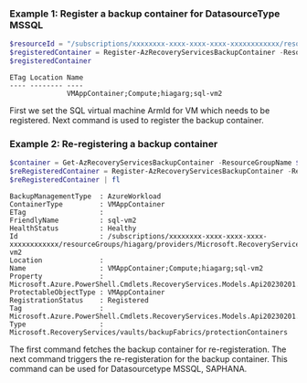 ### Example 1: Register a backup container for DatasourceType MSSQL
```powershell
$resourceId = "/subscriptions/xxxxxxxx-xxxx-xxxx-xxxx-xxxxxxxxxxxx/resourceGroups/hiagarg/providers/Microsoft.Compute/virtualMachines/sql-vm2"
$registeredContainer = Register-AzRecoveryServicesBackupContainer -ResourceGroupName $resourceGroupName -VaultName $vaultName -DatasourceType MSSQL -ResourceId $resourceId
$registeredContainer
```

```output
ETag Location Name
---- -------- ----
              VMAppContainer;Compute;hiagarg;sql-vm2
```

First we set the SQL virtual machine ArmId for VM which needs to be registered. Next command is used to register the backup container.

### Example 2: Re-registering a backup container
```powershell
$container = Get-AzRecoveryServicesBackupContainer -ResourceGroupName $resourceGroupName -VaultName $vaultName -SubscriptionId $subscriptionId -ContainerType AzureVMAppContainer -DatasourceType MSSQL | Where-Object { $_.Name -match $containerFriendlyName }
$reRegisteredContainer = Register-AzRecoveryServicesBackupContainer -ResourceGroupName $resourceGroupName -VaultName $vaultName -DatasourceType MSSQL -Container $container
$reRegisteredContainer | fl
```

```output
BackupManagementType  : AzureWorkload
ContainerType         : VMAppContainer
ETag                  :
FriendlyName          : sql-vm2
HealthStatus          : Healthy
Id                    : /subscriptions/xxxxxxxx-xxxx-xxxx-xxxx-xxxxxxxxxxxx/resourceGroups/hiagarg/providers/Microsoft.RecoveryServices/vaults/hiagaVault/backupFabrics/Azure/protectionContainers/VMAppContainer;Compute;hiagarg;sql-vm2
Location              :
Name                  : VMAppContainer;Compute;hiagarg;sql-vm2
Property              : Microsoft.Azure.PowerShell.Cmdlets.RecoveryServices.Models.Api20230201.AzureVMAppContainerProtectionContainer
ProtectableObjectType : VMAppContainer
RegistrationStatus    : Registered
Tag                   : Microsoft.Azure.PowerShell.Cmdlets.RecoveryServices.Models.Api20230201.ResourceTags
Type                  : Microsoft.RecoveryServices/vaults/backupFabrics/protectionContainers
```

The first command fetches the backup container for re-registeration. The next command triggers the re-registeration for the backup container. This command can be used for Datasourcetype MSSQL, SAPHANA.
